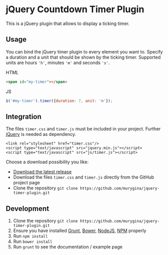 # jQuery Countdown Timer Plugin

This is a jQuery plugin that allows to display a ticking timer.

## Usage

You can bind the jQuery timer plugin to every element you want to. Specify a duration and a unit that should be shown
by the ticking timer. Supported units are hours <code>'h'</code>, minutes <code>'m'</code> and seconds <code>'s'</code>.

*HTML*

```html
<span id="my-timer"></span>
```

*JS*

```js
$('#my-timer').timer({duration: 7, unit: 'm'});
```

## Integration

The files `timer.css` and `timer.js` must be included in your project. Further [jQuery](http://jquery.com/) is needed
as dependency.

```
<link rel="stylesheet" href="timer.css"/>
<script type="text/javascript" src="jquery.min.js"></script>
<script type="text/javascript" src="js/timer.js"></script>
```

Choose a download possibility you like:

* [Download the latest release](https://github.com/murygina/jquery-timer-plugin/archive/master.zip)
* Download the files `timer.css` and `timer.js` directly from the GitHub project page
* Clone the repository `git clone https://github.com/murygina/jquery-timer-plugin.git`

## Development

1. Clone the repository `git clone https://github.com/murygina/jquery-timer-plugin.git`
2. Ensure you have installed [Grunt](http://gruntjs.com/), [Bower](http://bower.io/), [NodeJS](https://nodejs.org/), [NPM](https://www.npmjs.com/) properly
3. Run `npm install`
4. Run `bower install`
5. Run `grunt` to see the documentation / example page

